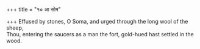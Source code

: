 +++
title = "१० आ सोम"

+++
Effused by stones, O Soma, and urged through the long wool of the sheep,  
     Thou, entering the saucers as a man the fort, gold-hued hast settled in the wood.